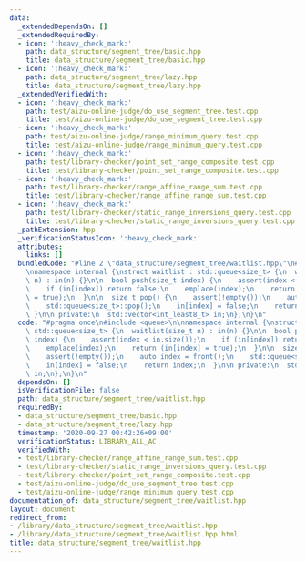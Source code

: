 ```yaml
---
data:
  _extendedDependsOn: []
  _extendedRequiredBy:
  - icon: ':heavy_check_mark:'
    path: data_structure/segment_tree/basic.hpp
    title: data_structure/segment_tree/basic.hpp
  - icon: ':heavy_check_mark:'
    path: data_structure/segment_tree/lazy.hpp
    title: data_structure/segment_tree/lazy.hpp
  _extendedVerifiedWith:
  - icon: ':heavy_check_mark:'
    path: test/aizu-online-judge/do_use_segment_tree.test.cpp
    title: test/aizu-online-judge/do_use_segment_tree.test.cpp
  - icon: ':heavy_check_mark:'
    path: test/aizu-online-judge/range_minimum_query.test.cpp
    title: test/aizu-online-judge/range_minimum_query.test.cpp
  - icon: ':heavy_check_mark:'
    path: test/library-checker/point_set_range_composite.test.cpp
    title: test/library-checker/point_set_range_composite.test.cpp
  - icon: ':heavy_check_mark:'
    path: test/library-checker/range_affine_range_sum.test.cpp
    title: test/library-checker/range_affine_range_sum.test.cpp
  - icon: ':heavy_check_mark:'
    path: test/library-checker/static_range_inversions_query.test.cpp
    title: test/library-checker/static_range_inversions_query.test.cpp
  _pathExtension: hpp
  _verificationStatusIcon: ':heavy_check_mark:'
  attributes:
    links: []
  bundledCode: "#line 2 \"data_structure/segment_tree/waitlist.hpp\"\n#include <queue>\n\
    \nnamespace internal {\nstruct waitlist : std::queue<size_t> {\n  waitlist(size_t\
    \ n) : in(n) {}\n\n  bool push(size_t index) {\n    assert(index < in.size());\n\
    \    if (in[index]) return false;\n    emplace(index);\n    return (in[index]\
    \ = true);\n  }\n\n  size_t pop() {\n    assert(!empty());\n    auto index = front();\n\
    \    std::queue<size_t>::pop();\n    in[index] = false;\n    return index;\n \
    \ }\n\n private:\n  std::vector<int_least8_t> in;\n};\n}\n"
  code: "#pragma once\n#include <queue>\n\nnamespace internal {\nstruct waitlist :\
    \ std::queue<size_t> {\n  waitlist(size_t n) : in(n) {}\n\n  bool push(size_t\
    \ index) {\n    assert(index < in.size());\n    if (in[index]) return false;\n\
    \    emplace(index);\n    return (in[index] = true);\n  }\n\n  size_t pop() {\n\
    \    assert(!empty());\n    auto index = front();\n    std::queue<size_t>::pop();\n\
    \    in[index] = false;\n    return index;\n  }\n\n private:\n  std::vector<int_least8_t>\
    \ in;\n};\n}\n"
  dependsOn: []
  isVerificationFile: false
  path: data_structure/segment_tree/waitlist.hpp
  requiredBy:
  - data_structure/segment_tree/basic.hpp
  - data_structure/segment_tree/lazy.hpp
  timestamp: '2020-09-27 00:42:26+09:00'
  verificationStatus: LIBRARY_ALL_AC
  verifiedWith:
  - test/library-checker/range_affine_range_sum.test.cpp
  - test/library-checker/static_range_inversions_query.test.cpp
  - test/library-checker/point_set_range_composite.test.cpp
  - test/aizu-online-judge/do_use_segment_tree.test.cpp
  - test/aizu-online-judge/range_minimum_query.test.cpp
documentation_of: data_structure/segment_tree/waitlist.hpp
layout: document
redirect_from:
- /library/data_structure/segment_tree/waitlist.hpp
- /library/data_structure/segment_tree/waitlist.hpp.html
title: data_structure/segment_tree/waitlist.hpp
---
```

